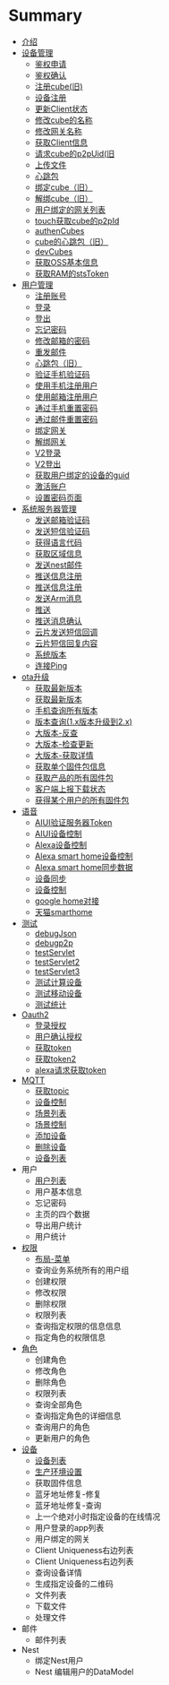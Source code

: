 # Summary

* [介绍](README.md)
* [设备管理](client.md)
  * [鉴权申请](client/authApply.md)
  * [鉴权确认](client/authConfirim.md)
  * [注册cube\(旧\)](client/cubeRegisterOld.md)
  * [设备注册](client/clientRegister.md)
  * [更新Client状态](client/updateClientStatu.md)
  * [修改cube的名称](client/updateCube.md)
  * [修改网关名称](client/updateClient.md)
  * [获取Client信息](client/getClientInfo.md)
  * [请求cube的p2pUid\(旧](client/getCubeP2pUidOld.md)
  * [上传文件](client/uploadFile.md)
  * [心跳包](client/heart.md)
  * [绑定cube（旧）](client/bindCubeOld.md)
  * [解绑cube（旧）](client/unbindCubeOld.md)
  * [用户绑定的网关列表](client/accountGatewayList.md)
  * [touch获取cube的p2pId](client/touchGetCubeP2pUid.md)
  * [authenCubes](client/authencubes.md)
  * [cube的心跳包（旧）](client/cubeHeart.md)
  * [devCubes](client/devcubes.md)
  * [获取OSS基本信息](client/huoqu-oss-ji-ben-xin-xi.md)
  * [获取RAM的stsToken](client/ramStsToken.md)
* [用户管理](account.md)
  * [注册账号](account/registerAccount.md)
  * [登录](account/login.md)
  * [登出](account/logout.md)
  * [忘记密码](account/forgotPassword.md)
  * [修改邮箱的密码](account/updatePassword.md)
  * [重发邮件](account/resendEmail.md)
  * [心跳包（旧）](account/oldAppHeart.md)
  * [验证手机验证码](account/validatePhoneCode.md)
  * [使用手机注册用户](account/registerByPhone.md)
  * [使用邮箱注册用户](account/registerByEmail.md)
  * [通过手机重置密码](account/resetPasswordByPhone.md)
  * [通过邮件重置密码](account/resetPasswordByEmail.md)
  * [绑定网关](account/bindCube.md)
  * [解绑网关](account/unbindCube.md)
  * [V2登录](account/v2AccountsLogin.md)
  * [V2登出](account/v2AccountsLogout.md)
  * [获取用户绑定的设备的guid](account/v2HhomeGateway.md)
  * [激活账户](account/userVerify.md)
  * [设置密码页面](account/setPasswordPage.md)
* [系统服务器管理](system.md)
  * [发送邮箱验证码](system/emailCode.md)
  * [发送短信验证码 ](system/smsCode.md)
  * [获得语言代码](system/regionLanguageCode.md)
  * [获取区域信息](system/regionList.md)
  * [发送nest邮件](system/sendNestEmail.md)
  * [推送信息注册](system/pushRegister.md)
  * [推送信息注册](system/pushRegisterNew.md)
  * [发送Arm消息](system/pushArm.md)
  * [推送](system/pushMessage.md)
  * [推送消息确认](system/pushConfirm.md)
  * [云片发送短信回调](system/smsYunpianStatus.md)
  * [云片短信回复内容](system/smsYunpianReplay.md)
  * [系统版本](system/systemVersion.md)
  * [连接Ping](client/connectionping.md)
* [ota升级](ota.md)
  * [获取最新版本](ota/retrieve.md)
  * [获取最新版本](ota/firmwareRetrieve.md)
  * [手机查询所有版本](ota/integrationCheck.md)
  * [版本查询\(1.x版本升级到2.x\)](ota/firmwaresSwVersion.md)
  * [大版本-反查](ota/fpkPegging.md)
  * [大版本-检查更新](ota/fpkCheckUpdate.md)
  * [大版本-获取详情](ota/fpkDetail.md)
  * [获取单个固件包信息](ota/firmwaresDetail.md)
  * [获取产品的所有固件包](ota/firmwaresByProductId.md)
  * [客户端上报下载状态](ota/ke-hu-duan-shang-bao-xia-zai-zhuang-tai.md)
  * [获得某个用户的所有固件包](ota/firmwareByAccountId.md)
* [语音](voice.md)
  * [AIUI验证服务器Token](voice/verifytoken.md)
  * [AIUI设备控制](voice/deviceControl.md)
  * [Alexa设备控制](voice/alexaControlDevice.md)
  * [Alexa smart home设备控制](voice/alexaSmartHomeDeviceSync.md)
  * [Alexa smart home同步数据](voice/alexa-smart-hometong-bu-shu-ju.md)
  * [设备同步](voice/deviceSync.md)
  * [设备控制](voice/devicdeControl2.md)
  * [google home对接](voice/google-home.md)
  * [天猫smarthome](voice/tian-mao-smarthome.md)
* [测试](test.md)
  * [debugJson](debugjson.md)
  * [debugp2p](debugp2p.md)
  * [testServlet](testservlet.md)
  * [testServlet2](testservlet2.md)
  * [testServlet3](testservlet3.md)
  * [测试计算设备](calculateonlineclientbyhour.md)
  * [测试移动设备](moveonlineclientperhour.md)
  * [测试统计](statdayreport.md)
* [Oauth2](oauth2.md)
  * [登录授权](oauth2/authorize.md)
  * [用户确认授权](oauth2/confirmAuthorization.md)
  * [获取token](oauth2/token.md)
  * [获取token2](oauth2/huo-qu-token2.md)
  * [alexa请求获取token](oauth2/registerAlexa.md)
* [MQTT](mqtt.md)
  * [获取topic](mqtt/topic.md)
  * [设备控制](mqtt/deviceControl.md)
  * [场景列表](chang-jing-lie-biao.md)
  * [场景控制](chang-jing-kong-zhi.md)
  * [添加设备](mqtt/deviceAdd.md)
  * [删除设备](shan-chu-she-bei.md)
  * [设备列表](she-bei-lie-biao.md)
* 用户
  * [用户列表](account/yong-hu-lie-biao.md)
  * 用户基本信息
  * 忘记密码
  * 主页的四个数据
  * 导出用户统计
  * 用户统计
* [权限](quan-xian.md)
  * [布局-菜单](account/bu-5c40-cai-dan.md)
  * 查询业务系统所有的用户组
  * 创建权限
  * 修改权限
  * 删除权限
  * 权限列表
  * 查询指定权限的信息信息
  * 指定角色的权限信息
* [角色](jiao-se.md)
  * 创建角色
  * 修改角色
  * 删除角色
  * 权限列表
  * 查询全部角色
  * 查询指定角色的详细信息
  * 查询用户的角色
  * 更新用户的角色
* [设备](she-bei.md)
  * [设备列表](she-bei-lie-biao.md)
  * [生产环境设置](sheng-chan-huan-jing-she-zhi.md)
  * 获取固件信息
  * 蓝牙地址修复-修复
  * 蓝牙地址修复-查询
  * 上一个绝对小时指定设备的在线情况
  * 用户登录的app列表
  * 用户绑定的网关
  * Client Uniqueness右边列表
  * Client Uniqueness右边列表
  * 查询设备详情
  * 生成指定设备的二维码
  * 文件列表
  * 下载文件
  * 处理文件
* 邮件
  * 邮件列表
* Nest
  * 绑定Nest用户
  * Nest 编辑用户的DataModel


